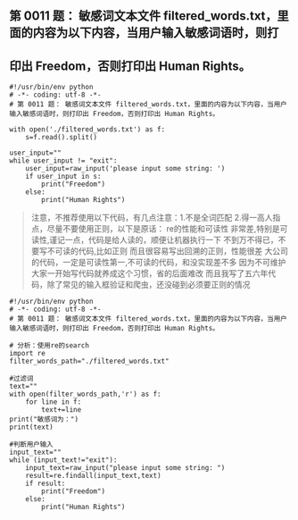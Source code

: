 ## 第 0011 题： 敏感词文本文件 filtered_words.txt，里面的内容为以下内容，当用户输入敏感词语时，则打
## 印出 Freedom，否则打印出 Human Rights。

```
#!/usr/bin/env python
# -*- coding: utf-8 -*-
# 第 0011 题： 敏感词文本文件 filtered_words.txt，里面的内容为以下内容，当用户输入敏感词语时，则打印出 Freedom，否则打印出 Human Rights。

with open('./filtered_words.txt') as f:
    s=f.read().split()

user_input=""
while user_input != "exit":
    user_input=raw_input('please input some string: ')
    if user_input in s:
        print("Freedom")
    else:
        print("Human Rights")
```


> 注意，不推荐使用以下代码，有几点注意：1.不是全词匹配 
> 2.得一高人指点，尽量不要使用正则，以下是原话：
> re的性能和可读性 非常差,特别是可读性,谨记一点，代码是给人读的，顺便让机器执行一下
> 不到万不得已，不要写不可读的代码,比如正则 而且很容易写出回溯的正则，性能很差
> 大公司的代码，一定是可读性第一,不可读的代码，和没实现差不多 因为不可维护
> 大家一开始写代码就养成这个习惯，省的后面难改
> 而且我写了五六年代码，除了常见的输入框验证和爬虫，还没碰到必须要正则的情况

```
#!/usr/bin/env python
# -*- coding: utf-8 -*-
# 第 0011 题： 敏感词文本文件 filtered_words.txt，里面的内容为以下内容，当用户输入敏感词语时，则打印出 Freedom，否则打印出 Human Rights。

# 分析：使用re的search
import re
filter_words_path="./filtered_words.txt"

#过滤词
text=""
with open(filter_words_path,'r') as f:
    for line in f:
        text+=line
print("敏感词为：")
print(text)

#判断用户输入
input_text=""
while (input_text!="exit"):
    input_text=raw_input("please input some string: ")
    result=re.findall(input_text,text)
    if result:
        print("Freedom")
    else:
        print("Human Rights")

```
